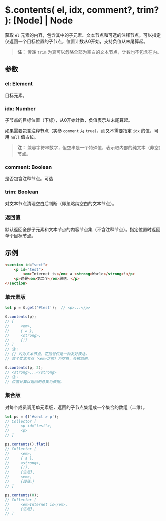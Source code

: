 # $.contents( el, idx, comment?, trim? ): [Node] | Node

获取 `el` 元素的内容，包含其中的子元素、文本节点和可选的注释节点。可以指定仅返回一个目标位置的子节点，位置计数从0开始，支持负值从末尾算起。

> **注：**
> 传递 `trim` 为真可以忽略全部为空白的文本节点，计数也不包含在内。


## 参数

### el: Element

目标元素。


### idx: Number

子节点的目标位置（下标），从0开始计数，负值表示从末尾算起。

如果需要包含注释节点（实参 `comment` 为 `true`），而又不需要指定 `idx` 的值，可用 `null` 值占位。

> **注：**
> 兼容字符串数字，但空串是一个特殊值，表示取内部的纯文本（非空）节点。


### comment: Boolean

是否包含注释节点。可选


### trim: Boolean

对文本节点清理空白后判断（即忽略纯空白的文本节点）。


### 返回值

默认返回全部子元素和文本节点的内容节点集（不含注释节点）。指定位置时返回单个目标节点。


## 示例

```html
<section id="sect">
    <p id="test">
        <em>Internet is</em> a <strong>World</strong>!</p>
    <p>这是<em>第二个</em>段落。</p>
</section>
```


### 单元素版

```js
let p = $.get('#test');  // <p>...</p>

$.contents(p);
// [
//     <em>,
//     { a },
//     <strong>,
//     {!}
// ]
// 注：
// {} 内为文本节点，花括号仅是一种友好表达。
// 首个文本节点（<em>之前）为空白，会被忽略。

$.contents(p, 2);
// <strong>...</strong>
// 注：
// 位置计算以返回的总集为依据。
```


### 集合版

对每个成员调用单元素版，返回的子节点集组成一个集合的数组（二维）。

```js
let ps = $('#sect > p');
// Collector [
//     <p id="test">,
//     <p>
// ]

ps.contents().flat()
// Collector [
//     <em>,
//     { a },
//     <strong>,
//     {!},
//     {这是},
//     <em>,
//     {段落。}
// ]

ps.contents(0);
// Collector [
//     <em>Internet is</em>,
//     {这是},
// ]
```
